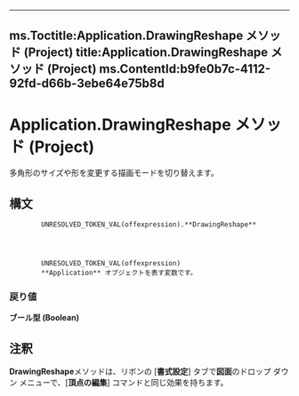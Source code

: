 

---
ms.Toctitle:Application.DrawingReshape メソッド (Project)
title:Application.DrawingReshape メソッド (Project)
ms.ContentId:b9fe0b7c-4112-92fd-d66b-3ebe64e75b8d
---
# Application.DrawingReshape メソッド (Project)




多角形のサイズや形を変更する描画モードを切り替えます。

## 構文

            UNRESOLVED_TOKEN_VAL(offexpression).**DrawingReshape**




            UNRESOLVED_TOKEN_VAL(offexpression)
            **Application** オブジェクトを表す変数です。

### 戻り値
**ブール型 (Boolean)**





## 注釈
**DrawingReshape**メソッドは、リボンの [**書式設定**] タブで**図面**のドロップ ダウン メニューで、[**頂点の編集**] コマンドと同じ効果を持ちます。




